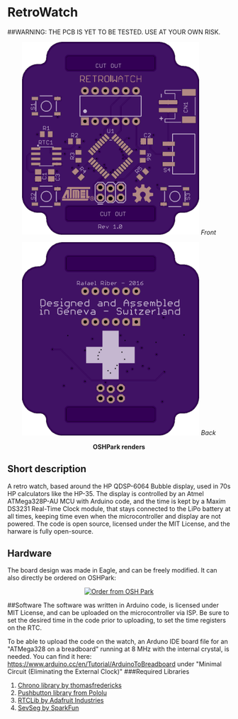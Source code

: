 # RetroWatch
##WARNING: THE PCB IS YET TO BE TESTED. USE AT YOUR OWN RISK.
<p align="center">
  <img src="https://raw.githubusercontent.com/RafaelRiber/RetroWatch/master/Hardware/OSHPark%20Renders/front.png" width="400"/>
  <em>Front</em>
</p>  
<p align="center">
  <img src="https://raw.githubusercontent.com/RafaelRiber/RetroWatch/master/Hardware/OSHPark%20Renders/back.png" width="400"/>
  <em>Back</em>
</p>
<p align="center">
<b>OSHPark renders</b>
</p>

## Short description
A retro watch, based around the HP QDSP-6064 Bubble display, used in 70s HP calculators like the HP-35. The display is controlled by an Atmel ATMega328P-AU MCU with Arduino code, and the time is kept by a Maxim DS3231 Real-Time Clock module, that stays connected to the LiPo battery at all times, keeping time even when the microcontroller and display are not powered.
The code is open source, licensed under the MIT License, and the harware is fully open-source.

## Hardware
The board design was made in Eagle, and can be freely modified. It can also directly be ordered on OSHPark: 
<p align="center"><a href="https://oshpark.com/shared_projects/3zNSaolF"><img src="https://oshpark.com/assets/badge-5b7ec47045b78aef6eb9d83b3bac6b1920de805e9a0c227658eac6e19a045b9c.png" alt="Order from OSH Park"></img></a></p>

##Software
The software was written in Arduino code, is licensed under MIT License, and can be uploaded on the microcontroller via ISP.
Be sure to set the desired time in the code prior to uploading, to set the time registers on the RTC.

To be able to upload the code on the watch, an Arduno IDE board file for an "ATMega328 on a breadboard" running at 8 MHz with the internal crystal, is needed. You can find it here: https://www.arduino.cc/en/Tutorial/ArduinoToBreadboard under "Minimal Circuit (Eliminating the External Clock)"
###Required Libraries
1. [Chrono library by thomasfredericks](https://github.com/thomasfredericks/Chrono)
2. [Pushbutton library from Pololu](http://pololu.github.io/pushbutton-arduino/)
3. [RTCLib by Adafruit Industries](https://github.com/adafruit/RTClib)
4. [SevSeg by SparkFun](https://github.com/sparkfun/SevSeg)

